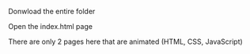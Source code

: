 Donwload the entire folder

Open the index.html page

There are only 2 pages here that are animated (HTML, CSS, JavaScript)
